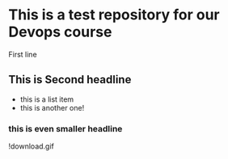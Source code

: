 # This is a test repository for our Devops course

First line

## This is Second headline

* this is a list item
* this is another one!

### this is even smaller headline

!download.gif
